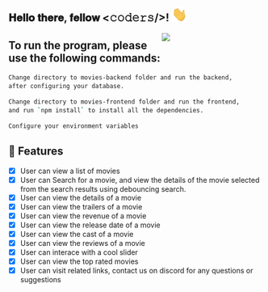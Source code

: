 <h2> 𝐇𝐞𝐥𝐥𝐨 𝐭𝐡𝐞𝐫𝐞, 𝐟𝐞𝐥𝐥𝐨𝐰 <𝚌𝚘𝚍𝚎𝚛𝚜/>!  <img src="https://raw.githubusercontent.com/ABSphreak/ABSphreak/master/gifs/Hi.gif" width="30"></h2>

<img align='right' src='https://user-images.githubusercontent.com/5713670/87202985-820dcb80-c2b6-11ea-9f56-7ec461c497c3.gif' width='200"'>

## To run the program, please use the following commands:

```sh
Change directory to movies-backend folder and run the backend,
after configuring your database.
```

```sh
Change directory to movies-frontend folder and run the frontend,
and run `npm install` to install all the dependencies.
```

```sh
Configure your environment variables
```

<!-- main features -->

## 📝 Features

- [x] User can view a list of movies
- [x] User can Search for a movie, and view the details of the movie selected from the search results using debouncing search.
- [x] User can view the details of a movie
- [x] User can view the trailers of a movie
- [x] User can view the revenue of a movie
- [x] User can view the release date of a movie
- [x] User can view the cast of a movie
- [x] User can view the reviews of a movie
- [x] User can interace with a cool slider
- [x] User can view the top rated movies
- [x] User can visit related links, contact us on discord for any questions or suggestions
